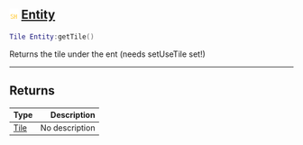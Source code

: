 ## ![shared](.gitbook/assets/shared.png) [Entity](home/Entity)



```lua
Tile Entity:getTile()
```

Returns the tile under the ent (needs setUseTile set!)


------
## Returns

| Type   | Description |
| ------ | ----------: |
| [Tile](home/Tile) | No description |

